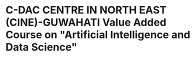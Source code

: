 # C-DAC CENTRE IN NORTH EAST (CINE)-GUWAHATI Value Added Course on "Artificial Intelligence and Data Science" 
